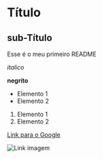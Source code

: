 # Título
## sub-Título

Esse é o meu primeiro README

*italico*

**negrito**
- Elemento 1
- Elemento 2
1) Elemento 1
2) Elemento 2


[Link para o Google](hhtps://www.google.com)


![Link imagem](https://encrypted-tbn0.gstatic.com/images?q=tbn:ANd9GcTck9NYDEKjM3THMJOHZ696AzMG9ZWu9zLI-ybw1ZaWMQ&s)
